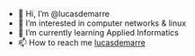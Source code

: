- 👋 Hi, I’m @lucasdemarre
- 👀 I’m interested in computer networks & linux
- 🌱 I’m currently learning Applied Informatics
- 📫 How to reach me [lucasdemarre](mailto:lucasdemarre2001@gmail.com)

<!---
lucasdemarre/lucasdemarre is a ✨ special ✨ repository because its `README.md` (this file) appears on your GitHub profile.
You can click the Preview link to take a look at your changes.
--->
